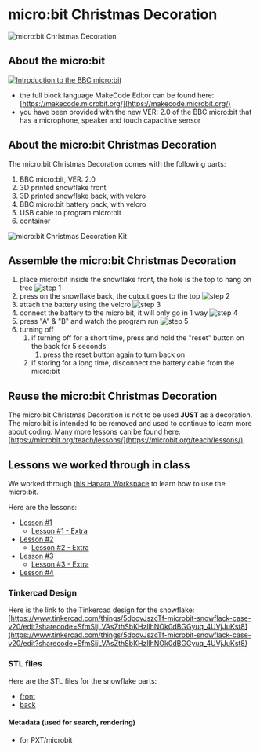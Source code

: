 # micro:bit Christmas Decoration

![micro:bit Christmas Decoration](./images/micro_bit_decoration.jpg)

## About the micro:bit

[![Introduction to the BBC micro:bit](http://img.youtube.com/vi/u2u7UJSRuko/0.jpg)](http://www.youtube.com/watch?v=u2u7UJSRuko "Introduction to the BBC micro:bit")

- the full block language MakeCode Editor can be found here: [https://makecode.microbit.org/](https://makecode.microbit.org/)
- you have been provided with the new VER: 2.0 of the BBC micro:bit that has a microphone, speaker and touch capacitive sensor

## About the micro:bit Christmas Decoration

The micro:bit Christmas Decoration comes with the following parts:
1. BBC micro:bit, VER: 2.0
2. 3D printed snowflake front
3. 3D printed snowflake back, with velcro
4. BBC micro:bit battery pack, with velcro
5. USB cable to program micro:bit
6. container

![micro:bit Christmas Decoration Kit](./images/kit.jpg)

## Assemble the micro:bit Christmas Decoration

1. place micro:bit inside the snowflake front, the hole is the top to hang on tree
![step 1](./images/step1.jpg)
2. press on the snowflake back, the cutout goes to the top
![step 2](./images/step2.jpg)
3. attach the battery using the velcro
![step 3](./images/step3.jpg)
4. connect the battery to the micro:bit, it will only go in 1 way
![step 4](./images/step4.jpg)
5. press "A" & "B" and watch the program run
![step 5](./images/step5.jpg)
6. turning off
    1. if turning off for a short time, press and hold the "reset" button on the back for 5 seconds
        1. press the reset button again to turn back on
    2. if storing for a long time, disconnect the battery cable from the micro:bit

## Reuse the micro:bit Christmas Decoration

The micro:bit Christmas Decoration is not to be used **JUST** as a decoration. The micro:bit is intended to be removed and used to continue to learn more about coding. Many more lessons can be found here: [https://microbit.org/teach/lessons/](https://microbit.org/teach/lessons/)

## Lessons we worked through in class

We worked through [this Hapara Workspace](https://bit.ly/3ELBImL) to learn how to use the micro:bit.

Here are the lessons:

- [Lesson #1](https://makecode.microbit.org/#tutorial:github:mr-coxall/microbit-christmas-decoration/lesson-01&lockedEditor=1)
  - [Lesson #1 - Extra](https://makecode.microbit.org/#tutorial:github:mr-coxall/microbit-christmas-decoration/lesson-01-extra&lockedEditor=1)
- [Lesson #2](https://makecode.microbit.org/#tutorial:github:mr-coxall/microbit-christmas-decoration/lesson-02&lockedEditor=1)
  - [Lesson #2 - Extra](https://makecode.microbit.org/#tutorial:github:mr-coxall/microbit-christmas-decoration/lesson-02-extra&lockedEditor=1)
- [Lesson #3](https://makecode.microbit.org/#tutorial:github:mr-coxall/microbit-christmas-decoration/lesson-03&lockedEditor=1)
  - [Lesson #3 - Extra](https://makecode.microbit.org/#tutorial:github:mr-coxall/microbit-christmas-decoration/lesson-03-extra&lockedEditor=1)
- [Lesson #4](https://makecode.microbit.org/#tutorial:github:mr-coxall/microbit-christmas-decoration/lesson-04&lockedEditor=1)

### Tinkercad Design

Here is the link to the Tinkercad design for the snowflake: [https://www.tinkercad.com/things/5dpovJszcTf-microbit-snowflack-case-v20/edit?sharecode=SfmSijLVAsZthSbKHzllhNOk0dBGGyuq_4UVjJuKst8](https://www.tinkercad.com/things/5dpovJszcTf-microbit-snowflack-case-v20/edit?sharecode=SfmSijLVAsZthSbKHzllhNOk0dBGGyuq_4UVjJuKst8)

### STL files

Here are the STL files for the snowflake parts:
- [front](./STL/Micro_Bit%20snowflack%20front%20V2.0.stl)
- [back](./STL/Micro_Bit%20snowflack%20back%20V2.0.stl)

#### Metadata (used for search, rendering)

* for PXT/microbit
<script src="https://makecode.com/gh-pages-embed.js"></script><script>makeCodeRender("{{ site.makecode.home_url }}", "{{ site.github.owner_name }}/{{ site.github.repository_name }}");</script>
